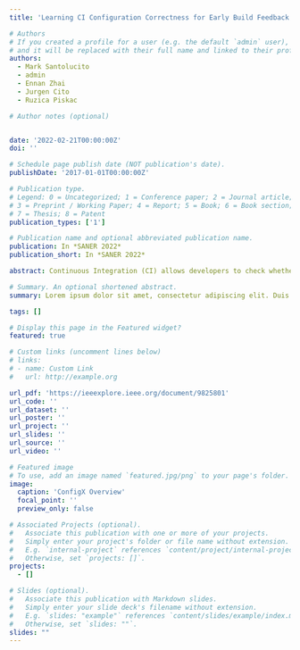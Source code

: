 ```yaml
---
title: 'Learning CI Configuration Correctness for Early Build Feedback'

# Authors
# If you created a profile for a user (e.g. the default `admin` user), write the username (folder name) here
# and it will be replaced with their full name and linked to their profile.
authors:
  - Mark Santolucito
  - admin
  - Ennan Zhai
  - Jurgen Cito
  - Ruzica Piskac

# Author notes (optional)


date: '2022-02-21T00:00:00Z'
doi: ''

# Schedule page publish date (NOT publication's date).
publishDate: '2017-01-01T00:00:00Z'

# Publication type.
# Legend: 0 = Uncategorized; 1 = Conference paper; 2 = Journal article;
# 3 = Preprint / Working Paper; 4 = Report; 5 = Book; 6 = Book section;
# 7 = Thesis; 8 = Patent
publication_types: ['1']

# Publication name and optional abbreviated publication name.
publication: In *SANER 2022*
publication_short: In *SANER 2022*

abstract: Continuous Integration (CI) allows developers to check whether their code can build successfully and pass tests across various system environments with every commit. To use a CI platform, a developer must provide configuration files within a code repository to specify build conditions. Incorrect configuration settings lead to CI build failures, which can take hours to run, wasting valuable developer time and delaying product release dates. Debugging CI configurations is a slow and error-prone process. The only way to check the correctness of CI configurations is to push a commit and wait for the build result. We present VeriCI, the first system for localizing CI configuration errors at the code level. VeriCI runs as a static analysis tool, before the developer sends the build request to the CI server. Our key insight is that the commit history and the corresponding build histories available in CI environments can be used both for build error prediction and build error localization. We leverage the build history as a labeled dataset to automatically derive customized rules describing correct CI configurations, using supervised machine learning techniques. To more accurately identify root causes, we train a neural network that filters out constraints that are less likely to be connected to the root cause of build failure. We evaluate VeriCI on real world data from GitHub and achieve 91% accuracy of predicting a build failure and correctly identify the root cause in 75% of cases. We also conducted a between-subjects user study with 20 software developers, showing that VeriCI significantly helps users in identifying and fixing errors in CI.

# Summary. An optional shortened abstract.
summary: Lorem ipsum dolor sit amet, consectetur adipiscing elit. Duis posuere tellus ac convallis placerat. Proin tincidunt magna sed ex sollicitudin condimentum.

tags: []

# Display this page in the Featured widget?
featured: true

# Custom links (uncomment lines below)
# links:
# - name: Custom Link
#   url: http://example.org

url_pdf: 'https://ieeexplore.ieee.org/document/9825801'
url_code: ''
url_dataset: ''
url_poster: ''
url_project: ''
url_slides: ''
url_source: ''
url_video: ''

# Featured image
# To use, add an image named `featured.jpg/png` to your page's folder.
image:
  caption: 'ConfigX Overview'
  focal_point: ''
  preview_only: false

# Associated Projects (optional).
#   Associate this publication with one or more of your projects.
#   Simply enter your project's folder or file name without extension.
#   E.g. `internal-project` references `content/project/internal-project/index.md`.
#   Otherwise, set `projects: []`.
projects:
  - []

# Slides (optional).
#   Associate this publication with Markdown slides.
#   Simply enter your slide deck's filename without extension.
#   E.g. `slides: "example"` references `content/slides/example/index.md`.
#   Otherwise, set `slides: ""`.
slides: ""
---
```


